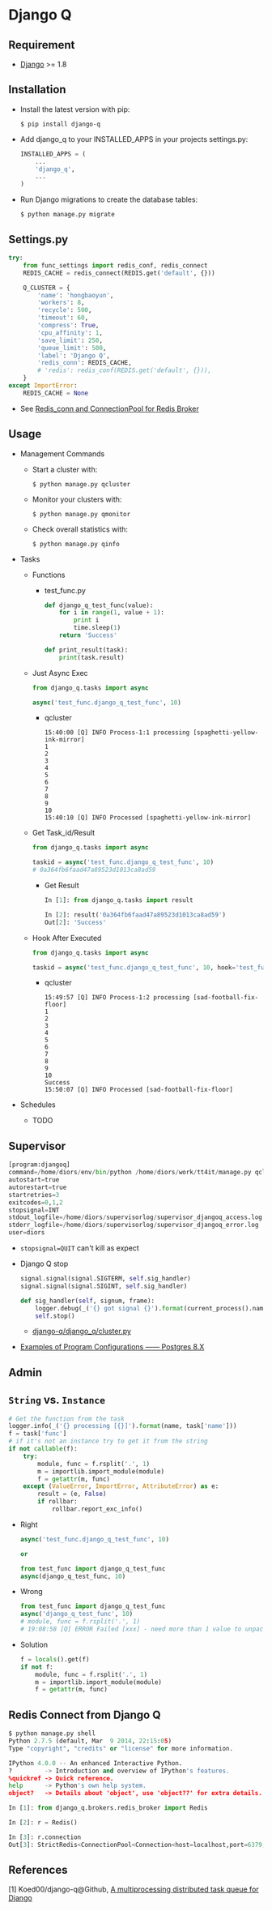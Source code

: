 # Django Q

## Requirement

- [Django](https://www.djangoproject.com/) >= 1.8

## Installation

- Install the latest version with pip:

  ```shell
  $ pip install django-q
  ```

- Add django_q to your INSTALLED_APPS in your projects settings.py:

  ```python
  INSTALLED_APPS = (
      ...
      'django_q',
      ...
  )
  ```

- Run Django migrations to create the database tables:

  ```shell
  $ python manage.py migrate
  ```

## Settings.py

```python
try:
    from func_settings import redis_conf, redis_connect
    REDIS_CACHE = redis_connect(REDIS.get('default', {}))

    Q_CLUSTER = {
        'name': 'hongbaoyun',
        'workers': 8,
        'recycle': 500,
        'timeout': 60,
        'compress': True,
        'cpu_affinity': 1,
        'save_limit': 250,
        'queue_limit': 500,
        'label': 'Django Q',
        'redis_conn': REDIS_CACHE,
        # 'redis': redis_conf(REDIS.get('default', {})),
    }
except ImportError:
    REDIS_CACHE = None
```

* See [Redis_conn and ConnectionPool for Redis Broker](https://github.com/Koed00/django-q/pull/185)

## Usage

* Management Commands
  * Start a cluster with:
    ```
    $ python manage.py qcluster
    ```
  * Monitor your clusters with:
    ```
    $ python manage.py qmonitor
    ```
  * Check overall statistics with:
    ```
    $ python manage.py qinfo
    ```

* Tasks
  * Functions

    * test_func.py

      ```python
      def django_q_test_func(value):
          for i in range(1, value + 1):
              print i
              time.sleep(1)
          return 'Success'

      def print_result(task):
          print(task.result)
      ```

  * Just Async Exec

    ```python
    from django_q.tasks import async

    async('test_func.django_q_test_func', 10)
    ```

    * qcluster

      ```
      15:40:00 [Q] INFO Process-1:1 processing [spaghetti-yellow-ink-mirror]
      1
      2
      3
      4
      5
      6
      7
      8
      9
      10
      15:40:10 [Q] INFO Processed [spaghetti-yellow-ink-mirror]
      ```

  * Get Task_id/Result

    ```python
    from django_q.tasks import async

    taskid = async('test_func.django_q_test_func', 10)
    # 0a364fb6faad47a89523d1013ca8ad59
    ```

    * Get Result

      ```python
      In [1]: from django_q.tasks import result

      In [2]: result('0a364fb6faad47a89523d1013ca8ad59')
      Out[2]: 'Success'
      ```

  * Hook After Executed

    ```python
    from django_q.tasks import async

    taskid = async('test_func.django_q_test_func', 10, hook='test_func.print_result')
    ```

    * qcluster

      ```
      15:49:57 [Q] INFO Process-1:2 processing [sad-football-fix-floor]
      1
      2
      3
      4
      5
      6
      7
      8
      9
      10
      Success
      15:50:07 [Q] INFO Processed [sad-football-fix-floor]
      ```

* Schedules
  * TODO

## Supervisor

```python
[program:djangoq]
command=/home/diors/env/bin/python /home/diors/work/tt4it/manage.py qcluster
autostart=true
autorestart=true
startretries=3
exitcodes=0,1,2
stopsignal=INT
stdout_logfile=/home/diors/supervisorlog/supervisor_djangoq_access.log
stderr_logfile=/home/diors/supervisorlog/supervisor_djangoq_error.log
user=diors
```

* ``stopsignal=QUIT`` can't kill as expect

* Django Q stop

  ```python
  signal.signal(signal.SIGTERM, self.sig_handler)
  signal.signal(signal.SIGINT, self.sig_handler)

  def sig_handler(self, signum, frame):
      logger.debug(_('{} got signal {}').format(current_process().name, Conf.SIGNAL_NAMES.get(signum, 'UNKNOWN')))
      self.stop()
  ```

  * [django-q/django_q/cluster.py](https://github.com/Brightcells/django-q/blob/master/django_q/cluster.py#L48)

* [Examples of Program Configurations —— Postgres 8.X](http://supervisord.org/subprocess.html#postgres-8-x)

## Admin

## ``String`` vs. ``Instance``

```python
# Get the function from the task
logger.info(_('{} processing [{}]').format(name, task['name']))
f = task['func']
# if it's not an instance try to get it from the string
if not callable(f):
    try:
        module, func = f.rsplit('.', 1)
        m = importlib.import_module(module)
        f = getattr(m, func)
    except (ValueError, ImportError, AttributeError) as e:
        result = (e, False)
        if rollbar:
            rollbar.report_exc_info()
```

* Right

  ```python
  async('test_func.django_q_test_func', 10)

  or

  from test_func import django_q_test_func
  async(django_q_test_func, 10)
  ```

* Wrong

  ```python
  from test_func import django_q_test_func
  async('django_q_test_func', 10)
  # module, func = f.rsplit('.', 1)
  # 19:08:58 [Q] ERROR Failed [xxx] - need more than 1 value to unpack
  ```

* Solution

  ```python
  f = locals().get(f)
  if not f:
      module, func = f.rsplit('.', 1)
      m = importlib.import_module(module)
      f = getattr(m, func)
  ```

## Redis Connect from Django Q

```python
$ python manage.py shell
Python 2.7.5 (default, Mar  9 2014, 22:15:05)
Type "copyright", "credits" or "license" for more information.

IPython 4.0.0 -- An enhanced Interactive Python.
?         -> Introduction and overview of IPython's features.
%quickref -> Quick reference.
help      -> Python's own help system.
object?   -> Details about 'object', use 'object??' for extra details.

In [1]: from django_q.brokers.redis_broker import Redis

In [2]: r = Redis()

In [3]: r.connection
Out[3]: StrictRedis<ConnectionPool<Connection<host=localhost,port=6379,db=1>>>
```

## References

[1] Koed00/django-q@Github, [A multiprocessing distributed task queue for Django](https://github.com/Koed00/django-q)